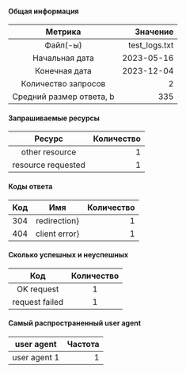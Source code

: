 #### Общая информация
|        Метрика            |     Значение |
|:-------------------------:|-------------:|
| Файл(-ы)                  |   test_logs.txt |
| Начальная дата            |   2023-05-16 |
| Конечная дата             |   2023-12-04 |
| Количество запросов       |   2          |
| Средний размер ответа, b  |   335        |

#### Запрашиваемые ресурсы

|     Ресурс      | Количество |
|:---------------:|-----------:|
|    other resource   |  1  |
|    resource requested   |  1  |

#### Коды ответа

| Код |          Имя          | Количество |
|:---:|:---------------------:|-----------:|
| 304 |    redirection}    |  1         |
| 404 |    client error}    |  1         |

#### Сколько успешных и неуспешных

| Код |          Количество   |
|:---:|:---------------------:|
| OK request |    1    |
| request failed |    1    |

#### Самый распространенный user agent

|     user agent  | Частота    |
|:---------------:|-----------:|
|    user agent 1   |  1         |

            